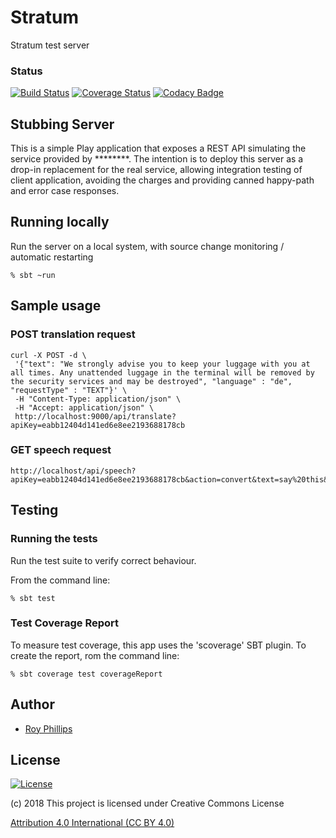 # Stratum
Stratum test server

### Status
[![Build Status](https://travis-ci.org/sothach/stratum.png)](https://travis-ci.org/sothach/stratum)
[![Coverage Status](https://coveralls.io/repos/github/sothach/stratum/badge.svg?branch=master)](https://coveralls.io/github/sothach/stratum?branch=master)
[![Codacy Badge](https://api.codacy.com/project/badge/Grade/a688282e09a04ddeb6d0b29f2c8b82e1)](https://www.codacy.com/project/sothach/stratum/dashboard?utm_source=github.com&amp;utm_medium=referral&amp;utm_content=sothach/stratum&amp;utm_campaign=Badge_Grade_Dashboard)

## Stubbing Server
This is a simple Play application that exposes a REST API simulating the service provided by ********.
The intention is to deploy this server as a drop-in replacement for the real service, allowing integration testing
of client application, avoiding the charges and providing canned happy-path and error case responses. 

## Running locally
Run the server on a local system, with source change monitoring / automatic restarting
```sbtshell
% sbt ~run
```

## Sample usage
### POST translation request
```sbtshell
curl -X POST -d \
 '{"text": "We strongly advise you to keep your luggage with you at all times. Any unattended luggage in the terminal will be removed by the security services and may be destroyed", "language" : "de", "requestType" : "TEXT"}' \
 -H "Content-Type: application/json" \
 -H "Accept: application/json" \
 http://localhost:9000/api/translate?apiKey=eabb12404d141ed6e8ee2193688178cb
```

### GET speech request
```sbtshell
http://localhost/api/speech?apiKey=eabb12404d141ed6e8ee2193688178cb&action=convert&text=say%20this&voice=usenglishfemale&format=mp3
```

## Testing
### Running the tests
Run the test suite to verify correct behaviour.  

From the command line:
```sbtshell
% sbt test
```
### Test Coverage Report
To measure test coverage, this app uses the 'scoverage' SBT plugin.
To create the report, rom the command line:
```sbtshell
% sbt coverage test coverageReport
```

## Author
* [Roy Phillips](mailto:phillips.roy@gmail.com)

## License
[![License](https://licensebuttons.net/l/by/3.0/88x31.png)](https://creativecommons.org/licenses/by/4.0/) 

(c) 2018 This project is licensed under Creative Commons License

[Attribution 4.0 International (CC BY 4.0)](LICENSE.md)


